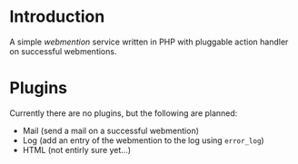 # Introduction
A simple *webmention* service written in PHP with pluggable action handler on 
successful webmentions.

# Plugins
Currently there are no plugins, but the following are planned:

* Mail (send a mail on a successful webmention)
* Log (add an entry of the webmention to the log using `error_log`)
* HTML (not entirly sure yet...)


